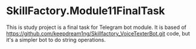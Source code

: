 # SkillFactory.Module11FinalTask
This is study project is a final task for Telegram bot module.
It is based of https://github.com/keepdream1ng/Skillfactory_VoiceTexterBot.git code,
but it's a simpler bot to do string operations.

